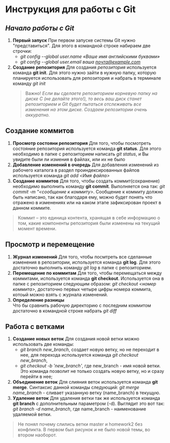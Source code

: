 # Инструкция для работы с Git

## *Начало работы с Git*

1. **Первый запуск**
    При первом запуске системы Git нужно "представиться". Для этого в командной строке набираем две строчки:
    + *git config --global user.name «Ваше имя английскими буквами»*
    + *git config --global user.email ваша почта@example.com* 
2. **Создание репозитория**
    Для создания *репозитория* используется команда **git init**. Для этого нужно зайти в нужную папку, которую планируется использовать для репозитория и набрать в терминале команду *git init*
    > Важно! _Если вы сделаете репозиторием корневую папку на диске C (не делайте этого!), то весь ваш диск станет репозиторием и Git будет пытаться отслеживать все изменения на этом диске. Создаем репозитории очень аккуратно._

## Создание коммитов
1. **Просмотр состояни репозитория**
    Для того, чтобы посмотреть состояние репозитория используется команда **git status**. Для этого необходимо в папке с репозиторием написать *git status*, и Вы увидите были ли измения в файлах, или их не было
2. **Добавление изменений в очередь** 
    Для добавления изменений из рабочего каталога в раздел проиндексированных файлов используется команда *git add <Имя файла>*
3. **Создание коммитов**
    Для того, чтобы создать коммит(сохранение) необходимо выполнить команду **git commit**. Выполняется она так: *git commit -m "<сообщение к коммиту>*. Сообщение к коммиту должно быть написано, так как благодаря ему, можно будет понять что отражено в изменениях или на каком этапе зафиксирован проект в данном коммите.
>Коммит – это единица контента, хранящая в себе информацию о том, какие компоненты репозитория были изменены на текущий момент времени.
## Просмотр и перемещение
1. **Журнал изменений** 
    Для того, чтобы посмтреть все сделанные изменения в репозитории, используется команда **git log**. Для этого достаточно выполнить команду *git log* в папке с репозиторием.
2. **Перемещение по коммитам**
    Для того, чтобы перемещаться между коммитами, используется команда **git checkout**. Используется она в папке с репозиторием следующим образом: *git checkout <номер коммита>*, достаточно первых четыре цифры номера коммита, котоый можно взять с журнала изменений.
3. **Определение разницы**  
    Что бы сравнить рабочую директорию с последним коммитом достаточно в командной строке набрать *git diff*

## Работа с ветками
1. **Создание новых веток**
    Для создания новой ветки можно использовать две команды:
    + *git branch new_branch*, создает новую ветку, но не переходит в нее, для перехода используется команда *git checkout new_branch*,
    + *git checkout -b 'new_branch'*, где new_branch - имя новой ветки. Это команда позволит не только создать новую ветку, но и сразу перейти в нее;
2. **Объединение веток**
    Для слияния веток используется команда **git merge**. Синтаксис данной команды следующий: *git merge name_branch* - сливает указанную ветку (name_branch) в текущую.
3. **Удаление веток**
    Для удаления ветки так же используется команда **git branch** с дополнительным параметром (-d). Выглядит это вот так: *git branch -d name_branch*, где name_branch - наименование удаляемой ветки.
  
>Не понял почему слились ветки master и homework2 без конфликта. В первом был рисунок и не было новой темы, во втором наоборот.
